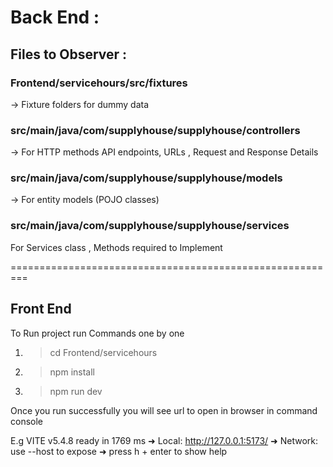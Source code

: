 # Back End :

## Files to Observer :

### Frontend/servicehours/src/fixtures
-> Fixture folders for dummy data


### src/main/java/com/supplyhouse/supplyhouse/controllers

-> For HTTP methods API endpoints, URLs , Request and Response Details


### src/main/java/com/supplyhouse/supplyhouse/models

-> For entity models (POJO classes)

### src/main/java/com/supplyhouse/supplyhouse/services

For Services class , Methods required to Implement

=========================================================

## Front End

To Run project run Commands one by one

1. > cd Frontend/servicehours
2. > npm install
3. > npm run dev

Once you run successfully you will see url to open in browser in command console

E.g   VITE v5.4.8  ready in 1769 ms
➜  Local:   http://127.0.0.1:5173/
➜  Network: use --host to expose
➜  press h + enter to show help
